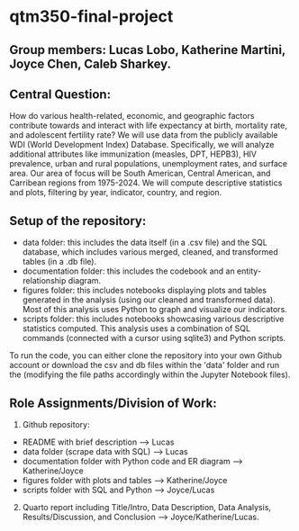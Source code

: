 # qtm350-final-project

## Group members: Lucas Lobo, Katherine Martini, Joyce Chen, Caleb Sharkey.

## Central Question: 

How do various health-related, economic, and geographic factors contribute towards and interact with life expectancy at birth, mortality rate, and adolescent fertility rate? We will use data from the publicly available WDI (World Development Index) Database. Specifically, we will analyze additional attributes like immunization (measles, DPT, HEPB3), HIV prevalence, urban and rural populations, unemployment rates, and surface area. Our area of focus will be South American, Central American, and Carribean regions from 1975-2024. We will compute descriptive statistics and plots, filtering by year, indicator, country, and region.

## Setup of the repository:

- data folder: this includes the data itself (in a .csv file) and the SQL database, which includes various merged, cleaned, and transformed tables (in a .db file).
- documentation folder: this includes the codebook and an entity-relationship diagram.
- figures folder: this includes notebooks displaying plots and tables generated in the analysis (using our cleaned and transformed data). Most of this analysis uses Python to graph and visualize our indicators. 
- scripts folder: this includes notebooks showcasing various descriptive statistics computed. This analysis uses a combination of SQL commands (connected with a cursor using sqlite3) and Python scripts.

To run the code, you can either clone the repository into your own Github account or download the csv and db files within the 'data' folder and run the  (modifying the file paths accordingly within the Jupyter Notebook files).


## Role Assignments/Division of Work:

1. Github repository:
- README with brief description --> Lucas
- data folder (scrape data with SQL) --> Lucas
- documentation folder with Python code and ER diagram --> Katherine/Joyce
- figures folder with plots and tables --> Katherine/Joyce
- scripts folder with SQL and Python --> Joyce/Lucas

2. Quarto report including Title/Intro, Data Description, Data Analysis, Results/Discussion, and Conclusion --> Joyce/Katherine/Lucas. 
